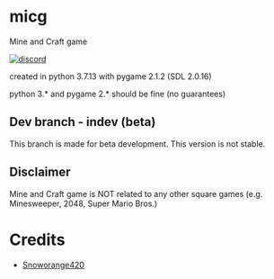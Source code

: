 # micg
Mine and Craft game

[![discord](https://img.shields.io/badge/Discord-Invite-8080c0)](https://discord.gg/VhECDdWwJa)

created in python 3.7.13
with pygame 2.1.2 (SDL 2.0.16)

python 3.* and pygame 2.* should be fine (no guarantees)

## Dev branch - indev (beta)

This branch is made for beta development. This version is not stable.

## Disclaimer

Mine and Craft game is NOT related to any other square games (e.g. Minesweeper, 2048, Super Mario Bros.)

# Credits
- [Snoworange420](https://github.com/snoworange420)
